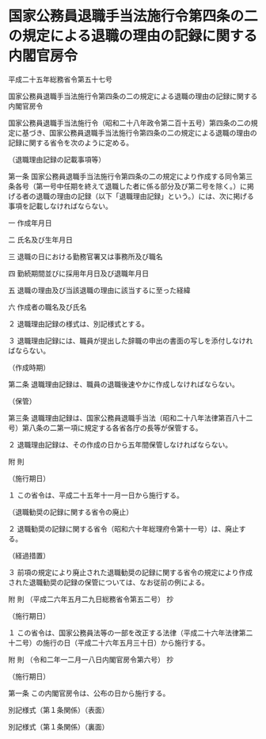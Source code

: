 # 国家公務員退職手当法施行令第四条の二の規定による退職の理由の記録に関する内閣官房令

平成二十五年総務省令第五十七号

国家公務員退職手当法施行令第四条の二の規定による退職の理由の記録に関する内閣官房令

国家公務員退職手当法施行令（昭和二十八年政令第二百十五号）第四条の二の規定に基づき、国家公務員退職手当法施行令第四条の二の規定による退職の理由の記録に関する省令を次のように定める。

（退職理由記録の記載事項等）

第一条 国家公務員退職手当法施行令第四条の二の規定により作成する同令第三条各号（第一号中任期を終えて退職した者に係る部分及び第二号を除く。）に掲げる者の退職の理由の記録（以下「退職理由記録」という。）には、次に掲げる事項を記載しなければならない。

一 作成年月日

二 氏名及び生年月日

三 退職の日における勤務官署又は事務所及び職名

四 勤続期間並びに採用年月日及び退職年月日

五 退職の理由及び当該退職の理由に該当するに至った経緯

六 作成者の職名及び氏名

２ 退職理由記録の様式は、別記様式とする。

３ 退職理由記録には、職員が提出した辞職の申出の書面の写しを添付しなければならない。

（作成時期）

第二条 退職理由記録は、職員の退職後速やかに作成しなければならない。

（保管）

第三条 退職理由記録は、国家公務員退職手当法（昭和二十八年法律第百八十二号）第八条の二第一項に規定する各省各庁の長等が保管する。

２ 退職理由記録は、その作成の日から五年間保管しなければならない。

附 則

（施行期日）

１ この省令は、平成二十五年十一月一日から施行する。

（退職勧奨の記録に関する省令の廃止）

２ 退職勧奨の記録に関する省令（昭和六十年総理府令第十一号）は、廃止する。

（経過措置）

３ 前項の規定により廃止された退職勧奨の記録に関する省令の規定により作成された退職勧奨の記録の保管については、なお従前の例による。

附 則 （平成二六年五月二九日総務省令第五二号） 抄

（施行期日）

１ この省令は、国家公務員法等の一部を改正する法律（平成二十六年法律第二十二号）の施行の日（平成二十六年五月三十日）から施行する。

附 則 （令和二年一二月一八日内閣官房令第六号） 抄

（施行期日）

第一条 この内閣官房令は、公布の日から施行する。

別記様式（第１条関係）（表面）

[](/./pict/H25F11001000057_2103231603_001.pdf)

別記様式（第１条関係）（裏面）

[](/./pict/H25F11001000057_2103231603_002.pdf)

